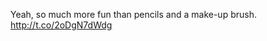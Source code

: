 Yeah, so much more fun than pencils and a make-up brush. <a href="http://t.co/2oDgN7dWdg">http://t.co/2oDgN7dWdg</a>